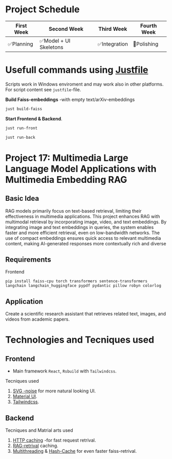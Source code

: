 # Project Schedule


| First Week    | Second Week   | Third Week   | Fourth Week |
| ------------- | ------------- |------------- |-------------|
| ✅Planning    | ✅Model + UI Skeletons | ✅Integration |  🚧Polishing   |

# Usefull commands using [Justfile](https://github.com/casey/just)
Scripts work in Windows enviroment and may work also in other platforms.
For script content see `justfile`-file.

**Build Faiss-embeddings** -with empty text/arXiv-embeddings
```bash
just build-faiss
```

**Start Frontend & Backend**.
```bash
just run-front
```
```bash
just run-back
```

# Project 17: Multimedia Large Language Model Applications with Multimedia Embedding RAG

## Basic Idea
RAG models primarily focus on text-based retrieval, limiting their effectiveness in multimedia
applications. This project enhances RAG with multimodal retrieval by incorporating image, video, and
text embeddings. By integrating image and text embeddings in queries, the system enables faster and
more efficient retrieval, even on low-bandwidth networks. The use of compact embeddings ensures
quick access to relevant multimedia content, making AI-generated responses more contextually rich
and diverse

## Requirements
Frontend
```
pip install faiss-cpu torch transformers sentence-transformers langchain langchain_huggingface pypdf pydantic pillow robyn colorlog
```

## Application
Create a scientific research assistant that retrieves related text, images, and videos from academic
papers.

# Technologies and Tecniques used
## Frontend
 - Main framework `React`, `Rsbuild` with `Tailwindcss`.

Tecniques used
1. [SVG -noise](https://css-tricks.com/grainy-gradients/) for more natural looking UI.
2. [Material UI]().
3. [Tailwindcss]().


## Backend
Tecniques and Matrial arts used
1. [HTTP caching]() -for fast request retrival.
2. [RAG-retrival]() caching.
3. [Multithreading]() & [Hash-Cache]() for even faster faiss-retrival.
